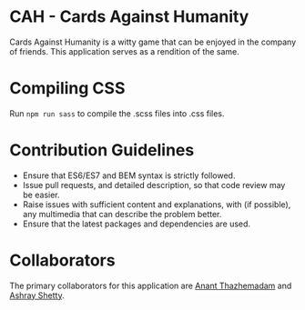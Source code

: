 # CAH - Cards Against Humanity

Cards Against Humanity is a witty game that can be enjoyed in the company of friends.
This application serves as a rendition of the same.


# Compiling CSS

Run `npm run sass` to compile the .scss files into .css files.

# Contribution Guidelines

*   Ensure that ES6/ES7 and BEM syntax is strictly followed.
*   Issue pull requests, and detailed description, so that code review may be easier. 
*   Raise issues with sufficient content and explanations, with (if possible), any multimedia that can describe the problem better.
*   Ensure that the latest packages and dependencies are used.

# Collaborators
The primary collaborators for this application are <a href="https://github.com/tazzzzzzz/">Anant Thazhemadam</a> and <a href="https://github.com/AshtrayShetty">Ashray Shetty</a>.
